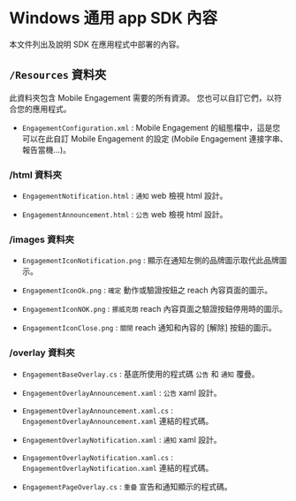 <properties 
    pageTitle="Windows 通用 app SDK 內容" 
    description="了解適用於 Azure Mobile Engagement 的 Windows 通用 app SDK 的內容"                    
    services="mobile-engagement" 
    documentationCenter="mobile" 
    authors="piyushjo" 
    manager="dwrede" 
    editor="" />

<tags 
    ms.service="mobile-engagement" 
    ms.workload="mobile" 
    ms.tgt_pltfrm="mobile-windows-store" 
    ms.devlang="dotnet" 
    ms.topic="article" 
    ms.date="08/10/2015" 
    ms.author="piyushjo" />


# Windows 通用 app SDK 內容

本文件列出及說明 SDK 在應用程式中部署的內容。

## `/Resources` 資料夾

此資料夾包含 Mobile Engagement 需要的所有資源。 您也可以自訂它們，以符合您的應用程式。

- `EngagementConfiguration.xml` : Mobile Engagement 的組態檔中，這是您可以在此自訂 Mobile Engagement 的設定 (Mobile Engagement 連接字串、 報告當機...)。

### /html 資料夾

- `EngagementNotification.html` : `通知` web 檢視 html 設計。

- `EngagementAnnouncement.html` : `公告` web 檢視 html 設計。

### /images 資料夾

- `EngagementIconNotification.png` : 顯示在通知左側的品牌圖示取代此品牌圖示。

- `EngagementIconOk.png` : `確定` 動作或驗證按鈕之 reach 內容頁面的圖示。

- `EngagementIconNOK.png` : `挪威克朗` reach 內容頁面之驗證按鈕停用時的圖示。

- `EngagementIconClose.png` : `關閉` reach 通知和內容的 [解除] 按鈕的圖示。

### /overlay 資料夾

- `EngagementBaseOverlay.cs` : 基底所使用的程式碼 `公告` 和 `通知` 覆疊。

- `EngagementOverlayAnnouncement.xaml` : `公告` xaml 設計。

- `EngagementOverlayAnnouncement.xaml.cs` : `EngagementOverlayAnnouncement.xaml` 連結的程式碼。

- `EngagementOverlayNotification.xaml` : `通知` xaml 設計。

- `EngagementOverlayNotification.xaml.cs` : `EngagementOverlayNotification.xaml` 連結的程式碼。

- `EngagementPageOverlay.cs` : `重疊` 宣告和通知顯示的程式碼。





